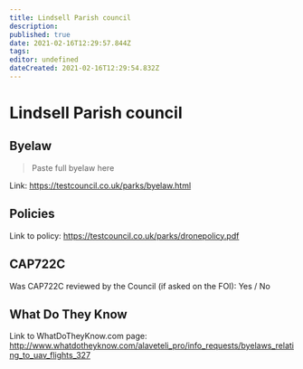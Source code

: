 ```yaml
---
title: Lindsell Parish council
description: 
published: true
date: 2021-02-16T12:29:57.844Z
tags: 
editor: undefined
dateCreated: 2021-02-16T12:29:54.832Z
---
```


# Lindsell Parish council


## Byelaw
> Paste full byelaw here

Link:
https://testcouncil.co.uk/parks/byelaw.html

## Policies
Link to policy:
https://testcouncil.co.uk/parks/dronepolicy.pdf

## CAP722C

Was CAP722C reviewed by the Council (if asked on the FOI): Yes / No

## What Do They Know

Link to WhatDoTheyKnow.com page:
http://www.whatdotheyknow.com/alaveteli_pro/info_requests/byelaws_relating_to_uav_flights_327

